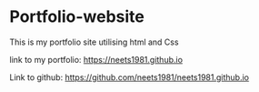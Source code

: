 # Portfolio-website
 This is my portfolio site utilising html and Css 
 
 
 link to my portfolio: 
https://neets1981.github.io

 Link to github:
 https://github.com/neets1981/neets1981.github.io
